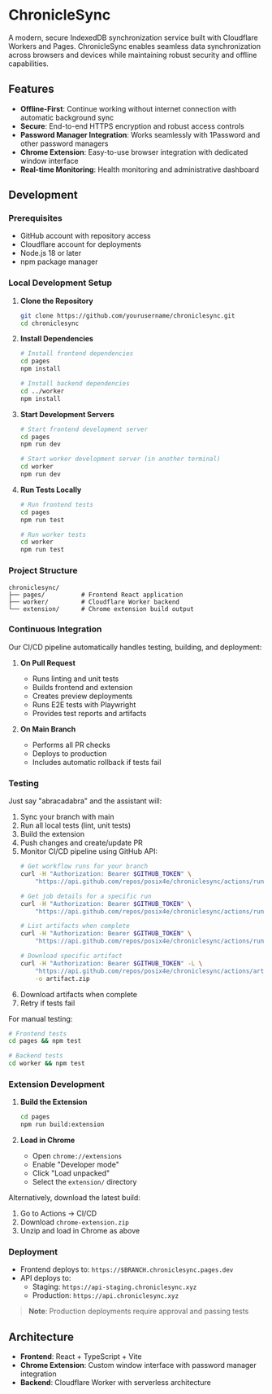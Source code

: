 # ChronicleSync

A modern, secure IndexedDB synchronization service built with Cloudflare Workers and Pages. ChronicleSync enables seamless data synchronization across browsers and devices while maintaining robust security and offline capabilities.

## Features

- **Offline-First**: Continue working without internet connection with automatic background sync
- **Secure**: End-to-end HTTPS encryption and robust access controls
- **Password Manager Integration**: Works seamlessly with 1Password and other password managers
- **Chrome Extension**: Easy-to-use browser integration with dedicated window interface
- **Real-time Monitoring**: Health monitoring and administrative dashboard

## Development

### Prerequisites
- GitHub account with repository access
- Cloudflare account for deployments
- Node.js 18 or later
- npm package manager

### Local Development Setup

1. **Clone the Repository**
   ```bash
   git clone https://github.com/yourusername/chroniclesync.git
   cd chroniclesync
   ```

2. **Install Dependencies**
   ```bash
   # Install frontend dependencies
   cd pages
   npm install

   # Install backend dependencies
   cd ../worker
   npm install
   ```

3. **Start Development Servers**
   ```bash
   # Start frontend development server
   cd pages
   npm run dev

   # Start worker development server (in another terminal)
   cd worker
   npm run dev
   ```

4. **Run Tests Locally**
   ```bash
   # Run frontend tests
   cd pages
   npm run test

   # Run worker tests
   cd worker
   npm run test
   ```

### Project Structure

```
chroniclesync/
├── pages/          # Frontend React application
├── worker/         # Cloudflare Worker backend
└── extension/      # Chrome extension build output
```

### Continuous Integration

Our CI/CD pipeline automatically handles testing, building, and deployment:

1. **On Pull Request**
   - Runs linting and unit tests
   - Builds frontend and extension
   - Creates preview deployments
   - Runs E2E tests with Playwright
   - Provides test reports and artifacts

2. **On Main Branch**
   - Performs all PR checks
   - Deploys to production
   - Includes automatic rollback if tests fail

### Testing

Just say "abracadabra" and the assistant will:
1. Sync your branch with main
2. Run all local tests (lint, unit tests)
3. Build the extension
4. Push changes and create/update PR
5. Monitor CI/CD pipeline using GitHub API:
   ```bash
   # Get workflow runs for your branch
   curl -H "Authorization: Bearer $GITHUB_TOKEN" \
       "https://api.github.com/repos/posix4e/chroniclesync/actions/runs?branch=YOUR_BRANCH"

   # Get job details for a specific run
   curl -H "Authorization: Bearer $GITHUB_TOKEN" \
       "https://api.github.com/repos/posix4e/chroniclesync/actions/runs/RUN_ID/jobs"

   # List artifacts when complete
   curl -H "Authorization: Bearer $GITHUB_TOKEN" \
       "https://api.github.com/repos/posix4e/chroniclesync/actions/runs/RUN_ID/artifacts"

   # Download specific artifact
   curl -H "Authorization: Bearer $GITHUB_TOKEN" -L \
       "https://api.github.com/repos/posix4e/chroniclesync/actions/artifacts/ARTIFACT_ID/zip" \
       -o artifact.zip
   ```
6. Download artifacts when complete
7. Retry if tests fail

For manual testing:
```bash
# Frontend tests
cd pages && npm test

# Backend tests
cd worker && npm test
```

### Extension Development

1. **Build the Extension**
   ```bash
   cd pages
   npm run build:extension
   ```

2. **Load in Chrome**
   - Open `chrome://extensions`
   - Enable "Developer mode"
   - Click "Load unpacked"
   - Select the `extension/` directory

Alternatively, download the latest build:
1. Go to Actions → CI/CD
2. Download `chrome-extension.zip`
3. Unzip and load in Chrome as above

### Deployment

- Frontend deploys to: `https://$BRANCH.chroniclesync.pages.dev`
- API deploys to:
  - Staging: `https://api-staging.chroniclesync.xyz`
  - Production: `https://api.chroniclesync.xyz`

> **Note**: Production deployments require approval and passing tests

## Architecture

- **Frontend**: React + TypeScript + Vite
- **Chrome Extension**: Custom window interface with password manager integration
- **Backend**: Cloudflare Worker with serverless architecture
